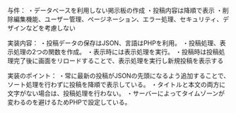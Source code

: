 与件：
・データベースを利用しない掲示板の作成
・投稿内容は降順で表示
・削除編集機能、ユーザー管理、ページネーション、エラー処理、セキュリティ、デザインなどを考慮しない

実装内容：
・投稿データの保存はJSON、言語はPHPを利用。
・投稿処理、表示処理の2つの関数を作成。
・表示時には表示処理を実行。
・投稿時は投稿処理完了後に画面をリロードすることで、表示処理を実行し新規投稿を表示する

実装のポイント：
・常に最新の投稿がJSONの先頭になるよう追加することで、ソート処理を行わずに投稿を降順で表示している。
・タイトルと本文の両方に文字がない場合は、投稿処理を行わない。
・サーバーによってタイムゾーンが変わるのを避けるためPHPで設定している。

